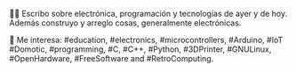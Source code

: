✍🏻 Escribo sobre electrónica, programación y tecnologías de ayer y de hoy. Además construyo y arreglo cosas, generalmente electrónicas.

👀 Me interesa: #education, #electronics, #microcontrollers, #Arduino, #IoT #Domotic, #programming, #C, #C++, #Python, #3DPrinter, #GNULinux, #OpenHardware, #FreeSoftware and #RetroComputing.

